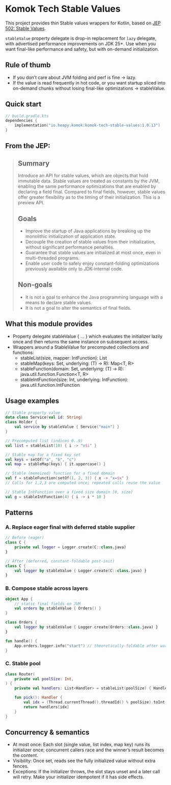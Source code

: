 # Komok Tech Stable Values

This project provides thin Stable values wrappers for Kotlin, based on [JEP 502: Stable Values](https://openjdk.org/jeps/502).

`stableValue` property delegate is drop-in replacement for `lazy` delegate, with advertised performance improvements on JDK 25+.
Use when you want final-like performance and safety, but with on-demand initialization.

## Rule of thumb
- If you don’t care about JVM folding and perf is fine → lazy.
- If the value is read frequently in hot code, or you want startup sliced into on-demand chunks without losing final-like optimizations → stableValue.

## Quick start

```kotlin
// build.gradle.kts
dependencies {
    implementation("io.heapy.komok:komok-tech-stable-values:1.0.13")
}
```

## From the JEP:
> ## Summary
> Introduce an API for stable values, which are objects that hold immutable data. Stable values are treated as constants by the JVM, enabling the same performance optimizations that are enabled by declaring a field final. Compared to final fields, however, stable values offer greater flexibility as to the timing of their initialization. This is a preview API.
>
> ## Goals
>  - Improve the startup of Java applications by breaking up the monolithic initialization of application state.
>  - Decouple the creation of stable values from their initialization, without significant performance penalties.
>  - Guarantee that stable values are initialized at most once, even in multi-threaded programs.
>  - Enable user code to safely enjoy constant-folding optimizations previously available only to JDK-internal code.
> ## Non-goals
> - It is not a goal to enhance the Java programming language with a means to declare stable values.
> - It is not a goal to alter the semantics of final fields.


## What this module provides
- Property delegate stableValue { ... } which evaluates the initializer lazily once and then returns the same instance on subsequent access.
- Wrappers around a StableValue for precomputed collections and functions:
  - stableList(size, mapper: IntFunction<V>): List<V>
  - stableMap(keys: Set<T>, underlying: (T) -> R): Map<T, R>
  - stableFunction(domain: Set<T>, underlying: (T) -> R): java.util.function.Function<T, R>
  - stableIntFunction(size: Int, underlying: IntFunction<R>): java.util.function.IntFunction<R>

## Usage examples

```kotlin
// Stable property value
data class Service(val id: String)
class Holder {
    val service by stableValue { Service("main") }
}

// Precomputed list (indices 0..9)
val list = stableList(10) { i -> "v$i" }

// Stable map for a fixed key set
val keys = setOf("a", "b", "c")
val map = stableMap(keys) { it.uppercase() }

// Stable (memoized) function for a fixed domain
val f = stableFunction(setOf(1, 2, 3)) { x -> "x=$x" }
// Calls for 1,2,3 are computed once; repeated calls reuse the value

// Stable IntFunction over a fixed size domain [0, size)
val g = stableIntFunction(4) { i -> i * 10 }
```


## Patterns

### A. Replace eager final with deferred stable supplier

```kotlin
// Before (eager)
class C {
    private val logger = Logger.create(C::class.java)
}

// After (deferred, constant-foldable post-init)
class C {
    val logger by stableValue { Logger.create(C::class.java) }
}
```

### B. Compose stable across layers

```kotlin
object App {
    // static final fields on JVM
    val orders by stableValue { Orders() }
}

class Orders {
    val logger by stableValue { Logger.create(Orders::class.java) }
}

fun handle() {
    App.orders.logger.info("start") // theoretically-foldable after warmup
}
```

### C. Stable pool

```kotlin
class Router(
    private val poolSize: Int,
) {
    private val handlers: List<Handler> = stableList(poolSize) { Handler(it) }

    fun pick(): Handler {
        val idx = (Thread.currentThread().threadId() % poolSize).toInt()
        return handlers[idx]
    }
}
```

## Concurrency & semantics
- At most once: Each slot (single value, list index, map key) runs its initializer once; concurrent callers race and the winner’s result becomes the content.
- Visibility: Once set, reads see the fully initialized value without extra fences.
- Exceptions: If the initializer throws, the slot stays unset and a later call will retry. Make your initializer idempotent if it has side effects.
